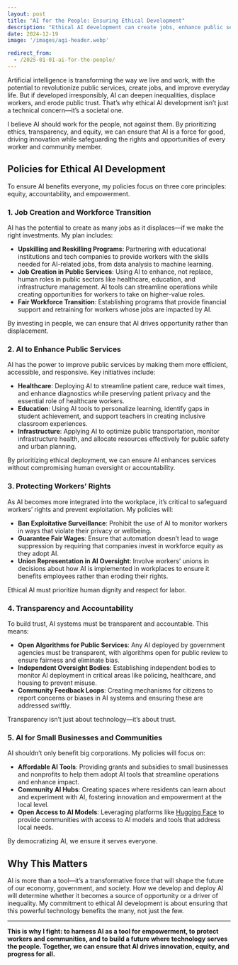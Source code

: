 ```yaml
---
layout: post
title: "AI for the People: Ensuring Ethical Development"
description: "Ethical AI development can create jobs, enhance public services, and safeguard workers' rights. Here’s how we ensure AI benefits everyone, not just a select few."
date: 2024-12-19
image: '/images/agi-header.webp'

redirect_from:
  - /2025-01-01-ai-for-the-people/
---
```


Artificial intelligence is transforming the way we live and work, with the potential to revolutionize public services, create jobs, and improve everyday life. But if developed irresponsibly, AI can deepen inequalities, displace workers, and erode public trust. That’s why ethical AI development isn’t just a technical concern—it’s a societal one.

I believe AI should work for the people, not against them. By prioritizing ethics, transparency, and equity, we can ensure that AI is a force for good, driving innovation while safeguarding the rights and opportunities of every worker and community member.

## Policies for Ethical AI Development

To ensure AI benefits everyone, my policies focus on three core principles: equity, accountability, and empowerment.

### 1. **Job Creation and Workforce Transition**

AI has the potential to create as many jobs as it displaces—if we make the right investments. My plan includes:

- **Upskilling and Reskilling Programs**: Partnering with educational institutions and tech companies to provide workers with the skills needed for AI-related jobs, from data analysis to machine learning.  
- **Job Creation in Public Services**: Using AI to enhance, not replace, human roles in public sectors like healthcare, education, and infrastructure management. AI tools can streamline operations while creating opportunities for workers to take on higher-value roles.  
- **Fair Workforce Transition**: Establishing programs that provide financial support and retraining for workers whose jobs are impacted by AI.  

By investing in people, we can ensure that AI drives opportunity rather than displacement.

### 2. **AI to Enhance Public Services**

AI has the power to improve public services by making them more efficient, accessible, and responsive. Key initiatives include:

- **Healthcare**: Deploying AI to streamline patient care, reduce wait times, and enhance diagnostics while preserving patient privacy and the essential role of healthcare workers.  
- **Education**: Using AI tools to personalize learning, identify gaps in student achievement, and support teachers in creating inclusive classroom experiences.  
- **Infrastructure**: Applying AI to optimize public transportation, monitor infrastructure health, and allocate resources effectively for public safety and urban planning.  

By prioritizing ethical deployment, we can ensure AI enhances services without compromising human oversight or accountability.

### 3. **Protecting Workers’ Rights**

As AI becomes more integrated into the workplace, it’s critical to safeguard workers’ rights and prevent exploitation. My policies will:

- **Ban Exploitative Surveillance**: Prohibit the use of AI to monitor workers in ways that violate their privacy or wellbeing.  
- **Guarantee Fair Wages**: Ensure that automation doesn’t lead to wage suppression by requiring that companies invest in workforce equity as they adopt AI.  
- **Union Representation in AI Oversight**: Involve workers’ unions in decisions about how AI is implemented in workplaces to ensure it benefits employees rather than eroding their rights.  

Ethical AI must prioritize human dignity and respect for labor.

### 4. **Transparency and Accountability**

To build trust, AI systems must be transparent and accountable. This means:

- **Open Algorithms for Public Services**: Any AI deployed by government agencies must be transparent, with algorithms open for public review to ensure fairness and eliminate bias.  
- **Independent Oversight Bodies**: Establishing independent bodies to monitor AI deployment in critical areas like policing, healthcare, and housing to prevent misuse.  
- **Community Feedback Loops**: Creating mechanisms for citizens to report concerns or biases in AI systems and ensuring these are addressed swiftly.  

Transparency isn’t just about technology—it’s about trust.

### 5. **AI for Small Businesses and Communities**

AI shouldn’t only benefit big corporations. My policies will focus on:

- **Affordable AI Tools**: Providing grants and subsidies to small businesses and nonprofits to help them adopt AI tools that streamline operations and enhance impact.  
- **Community AI Hubs**: Creating spaces where residents can learn about and experiment with AI, fostering innovation and empowerment at the local level.  
- **Open Access to AI Models**: Leveraging platforms like [Hugging Face](https://huggingface.co/CastroForGeorgia) to provide communities with access to AI models and tools that address local needs.  

By democratizing AI, we ensure it serves everyone.

## Why This Matters

AI is more than a tool—it’s a transformative force that will shape the future of our economy, government, and society. How we develop and deploy AI will determine whether it becomes a source of opportunity or a driver of inequality. My commitment to ethical AI development is about ensuring that this powerful technology benefits the many, not just the few.

---

**This is why I fight: to harness AI as a tool for empowerment, to protect workers and communities, and to build a future where technology serves the people. Together, we can ensure that AI drives innovation, equity, and progress for all.**
